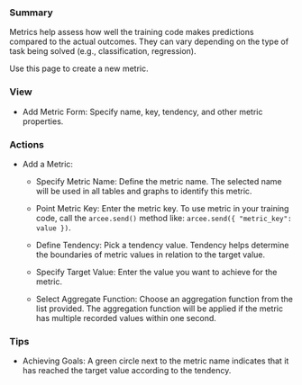 ### **Summary**

Metrics help assess how well the training code makes predictions compared to the actual outcomes. They can vary 
depending on the type of task being solved (e.g., classification, regression).

Use this page to create a new metric.  

### **View**

- Add Metric Form: Specify name, key, tendency, and other metric properties.

### **Actions**

- Add a Metric: 

  - Specify Metric Name: Define the metric name. The selected name will be used in all tables and graphs to identify 
    this metric.
  
  - Point Metric Key: Enter the metric key. To use metric in your training code, call the ```arcee.send()``` method like: 
    ```arcee.send({ "metric_key": value })```.
  
  - Define Tendency: Pick a tendency value. Tendency helps determine the boundaries of metric values in relation to the 
    target value.
  
  - Specify Target Value: Enter the value you want to achieve for the metric.
  
  - Select Aggregate Function: Choose an aggregation function from the list provided. The aggregation function will be 
    applied if the metric has multiple recorded values within one second.
  
### **Tips**

- Achieving Goals: A green circle next to the metric name indicates that it has reached the target value according to the tendency.